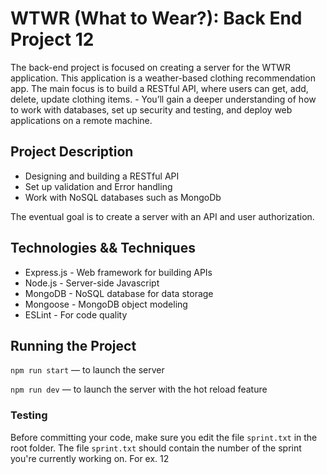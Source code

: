 # WTWR (What to Wear?): Back End Project 12

The back-end project is focused on creating a server for the WTWR application. This application is a weather-based clothing recommendation app. The main focus is to build a RESTful API, where users can get, add, delete, update clothing items. - You’ll gain a deeper understanding of how to work with databases, set up security and testing, and deploy web applications on a remote machine.

## Project Description

- Designing and building a RESTful API
- Set up validation and Error handling
- Work with NoSQL databases such as MongoDb

The eventual goal is to create a server with an API and user authorization.

## Technologies && Techniques

- Express.js - Web framework for building APIs
- Node.js - Server-side Javascript
- MongoDB - NoSQL database for data storage
- Mongoose - MongoDB object modeling
- ESLint - For code quality

## Running the Project

`npm run start` — to launch the server

`npm run dev` — to launch the server with the hot reload feature

### Testing

Before committing your code, make sure you edit the file `sprint.txt` in the root folder. The file `sprint.txt` should contain the number of the sprint you're currently working on. For ex. 12
